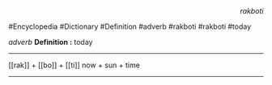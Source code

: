 
<div align="right"><i>rakboti</i></div>

#Encyclopedia #Dictionary #Definition #adverb #rakboti #rakboti #today

*adverb*
**Definition :** today

---

[[rak]] + [[bo]] + [[ti]]
now + sun + time

---

